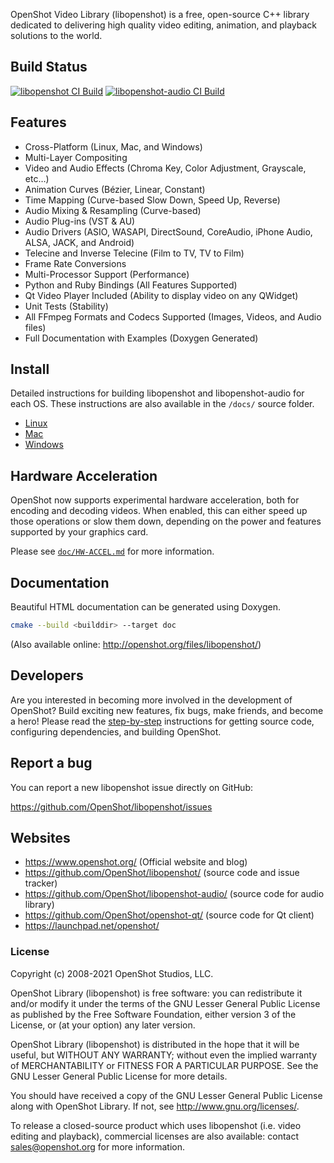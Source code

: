 OpenShot Video Library (libopenshot) is a free, open-source C++ library
dedicated to delivering high quality video editing, animation, and playback
solutions to the world.

## Build Status

[![libopenshot CI Build](https://github.com/OpenShot/libopenshot/actions/workflows/ci.yml/badge.svg)](https://github.com/OpenShot/libopenshot/actions/workflows/ci.yml) [![libopenshot-audio CI Build](https://github.com/OpenShot/libopenshot-audio/actions/workflows/ci.yml/badge.svg)](https://github.com/OpenShot/libopenshot-audio/actions/workflows/ci.yml)

## Features

*   Cross-Platform (Linux, Mac, and Windows)
*   Multi-Layer Compositing
*   Video and Audio Effects (Chroma Key, Color Adjustment, Grayscale, etc…)
*   Animation Curves (Bézier, Linear, Constant)
*   Time Mapping (Curve-based Slow Down, Speed Up, Reverse)
*   Audio Mixing & Resampling (Curve-based)
*   Audio Plug-ins (VST & AU)
*   Audio Drivers (ASIO, WASAPI, DirectSound, CoreAudio, iPhone Audio,
    ALSA, JACK, and Android)
*   Telecine and Inverse Telecine (Film to TV, TV to Film)
*   Frame Rate Conversions
*   Multi-Processor Support (Performance)
*   Python and Ruby Bindings (All Features Supported)
*   Qt Video Player Included (Ability to display video on any QWidget)
*   Unit Tests (Stability)
*   All FFmpeg Formats and Codecs Supported (Images, Videos, and Audio files)
*   Full Documentation with Examples (Doxygen Generated)

## Install

Detailed instructions for building libopenshot and libopenshot-audio for
each OS. These instructions are also available in the `/docs/` source folder.

*   [Linux](https://github.com/OpenShot/libopenshot/wiki/Linux-Build-Instructions)
*   [Mac](https://github.com/OpenShot/libopenshot/wiki/Mac-Build-Instructions)
*   [Windows](https://github.com/OpenShot/libopenshot/wiki/Windows-Build-Instructions)

## Hardware Acceleration

OpenShot now supports experimental hardware acceleration, both for encoding
and decoding videos. When enabled, this can either speed up those operations
or slow them down, depending on the power and features supported by your
graphics card.

Please see [`doc/HW-ACCEL.md`](doc/HW-ACCEL.md) for more information.

## Documentation

Beautiful HTML documentation can be generated using Doxygen.

```sh
cmake --build <builddir> --target doc
```

(Also available online: http://openshot.org/files/libopenshot/)

## Developers

Are you interested in becoming more involved in the development of OpenShot?
Build exciting new features, fix bugs, make friends, and become a hero!
Please read the [step-by-step](https://github.com/OpenShot/openshot-qt/wiki/Become-a-Developer)
instructions for getting source code, configuring dependencies, and building
OpenShot.

## Report a bug

You can report a new libopenshot issue directly on GitHub:

https://github.com/OpenShot/libopenshot/issues

## Websites

*   https://www.openshot.org/  (Official website and blog)
*   https://github.com/OpenShot/libopenshot/ (source code and issue tracker)
*   https://github.com/OpenShot/libopenshot-audio/ (source code for audio library)
*   https://github.com/OpenShot/openshot-qt/ (source code for Qt client)
*   https://launchpad.net/openshot/

### License

Copyright (c) 2008-2021 OpenShot Studios, LLC.

OpenShot Library (libopenshot) is free software: you can redistribute it
and/or modify it under the terms of the GNU Lesser General Public License
as published by the Free Software Foundation, either version 3 of the
License, or (at your option) any later version.

OpenShot Library (libopenshot) is distributed in the hope that it will be
useful, but WITHOUT ANY WARRANTY; without even the implied warranty of
MERCHANTABILITY or FITNESS FOR A PARTICULAR PURPOSE. See the
GNU Lesser General Public License for more details.

You should have received a copy of the GNU Lesser General Public License
along with OpenShot Library. If not, see http://www.gnu.org/licenses/.

To release a closed-source product which uses libopenshot (i.e. video
editing and playback), commercial licenses are also available: contact
sales@openshot.org for more information.
